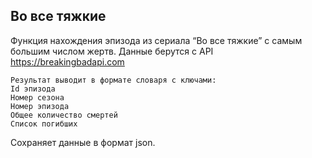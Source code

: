 ﻿## Во все тяжкие
Функция нахождения эпизода из сериала “Во все тяжкие” с самым большим числом жертв.
    Данные берутся с API https://breakingbadapi.com

    Результат выводит в формате словаря с ключами:
    Id эпизода
    Номер сезона
    Номер эпизода
    Общее количество смертей
    Список погибших

Сохраняет данные в формат json.




